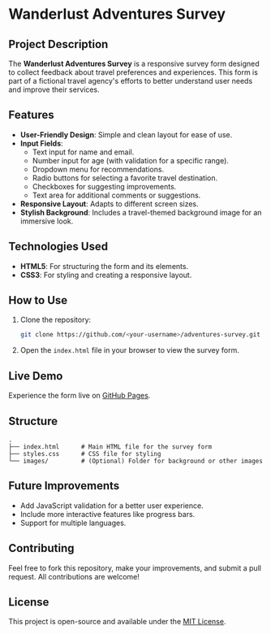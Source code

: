 # Wanderlust Adventures Survey

## Project Description
The **Wanderlust Adventures Survey** is a responsive survey form designed to collect feedback about travel preferences and experiences. This form is part of a fictional travel agency's efforts to better understand user needs and improve their services.

## Features
- **User-Friendly Design**: Simple and clean layout for ease of use.
- **Input Fields**:
  - Text input for name and email.
  - Number input for age (with validation for a specific range).
  - Dropdown menu for recommendations.
  - Radio buttons for selecting a favorite travel destination.
  - Checkboxes for suggesting improvements.
  - Text area for additional comments or suggestions.
- **Responsive Layout**: Adapts to different screen sizes.
- **Stylish Background**: Includes a travel-themed background image for an immersive look.

## Technologies Used
- **HTML5**: For structuring the form and its elements.
- **CSS3**: For styling and creating a responsive layout.

## How to Use
1. Clone the repository:
   ```bash
   git clone https://github.com/<your-username>/adventures-survey.git
   ```
2. Open the `index.html` file in your browser to view the survey form.

## Live Demo
Experience the form live on [GitHub Pages](https://<your-username>.github.io/adventures-survey/).

## Structure
```
.
├── index.html      # Main HTML file for the survey form
├── styles.css      # CSS file for styling
└── images/         # (Optional) Folder for background or other images
```

## Future Improvements
- Add JavaScript validation for a better user experience.
- Include more interactive features like progress bars.
- Support for multiple languages.

## Contributing
Feel free to fork this repository, make your improvements, and submit a pull request. All contributions are welcome!

## License
This project is open-source and available under the [MIT License](LICENSE).
